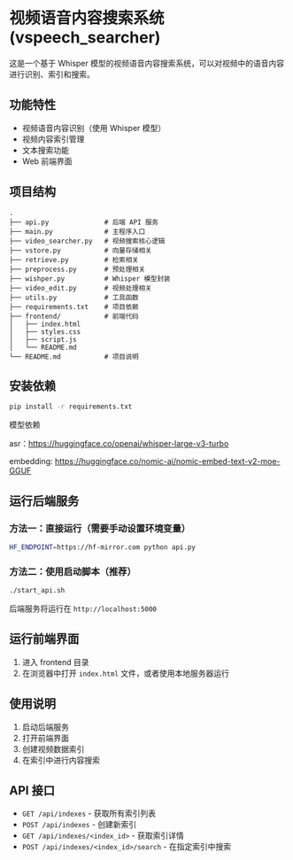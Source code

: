 # 视频语音内容搜索系统 (vspeech_searcher)

这是一个基于 Whisper 模型的视频语音内容搜索系统，可以对视频中的语音内容进行识别、索引和搜索。

## 功能特性

- 视频语音内容识别（使用 Whisper 模型）
- 视频内容索引管理
- 文本搜索功能
- Web 前端界面

## 项目结构

```
.
├── api.py              # 后端 API 服务
├── main.py             # 主程序入口
├── video_searcher.py   # 视频搜索核心逻辑
├── vstore.py           # 向量存储相关
├── retrieve.py         # 检索相关
├── preprocess.py       # 预处理相关
├── wishper.py          # Whisper 模型封装
├── video_edit.py       # 视频处理相关
├── utils.py            # 工具函数
├── requirements.txt    # 项目依赖
├── frontend/           # 前端代码
│   ├── index.html
│   ├── styles.css
│   ├── script.js
│   └── README.md
└── README.md           # 项目说明
```

## 安装依赖

```bash
pip install -r requirements.txt
```

模型依赖

asr：https://huggingface.co/openai/whisper-large-v3-turbo

embedding: https://huggingface.co/nomic-ai/nomic-embed-text-v2-moe-GGUF



## 运行后端服务

### 方法一：直接运行（需要手动设置环境变量）

```bash
HF_ENDPOINT=https://hf-mirror.com python api.py
```

### 方法二：使用启动脚本（推荐）

```bash
./start_api.sh
```

后端服务将运行在 `http://localhost:5000`

## 运行前端界面

1. 进入 frontend 目录
2. 在浏览器中打开 `index.html` 文件，或者使用本地服务器运行

## 使用说明

1. 启动后端服务
2. 打开前端界面
3. 创建视频数据索引
4. 在索引中进行内容搜索

## API 接口

- `GET /api/indexes` - 获取所有索引列表
- `POST /api/indexes` - 创建新索引
- `GET /api/indexes/<index_id>` - 获取索引详情
- `POST /api/indexes/<index_id>/search` - 在指定索引中搜索
